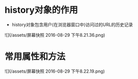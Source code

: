# history对象的作用

  - history对象包含用户(在浏览器窗口中)访问过的URL的历史记录

 ![](/assets/屏幕快照 2016-08-29 下午8.21.36.png)

# 常用属性和方法

![](/assets/屏幕快照 2016-08-29 下午8.22.19.png)